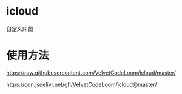 # icloud

自定义床图

# 使用方法

https://raw.githubusercontent.com/VelvetCodeLoom/icloud/master/

https://cdn.jsdelivr.net/gh/VelvetCodeLoom/icloud@master/
